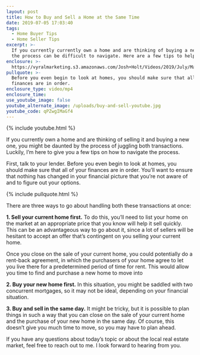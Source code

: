 ```yaml
---
layout: post
title: How to Buy and Sell a Home at the Same Time
date: 2019-07-05 17:03:40
tags:
  - Home Buyer Tips
  - Home Seller Tips
excerpt: >-
  If you currently currently own a home and are thinking of buying a new one,
  the process can be difficult to navigate. Here are a few tips to help.
enclosure: >-
  https://vyralmarketing.s3.amazonaws.com/Josh+Holt/Videos/2019/July/Madison%2C+WI+Real+Estate+Agent-+How+to+Buy+and+Sell+a+Home+at+the+Same+Time.mp4
pullquote: >-
  Before you even begin to look at homes, you should make sure that all of your
  finances are in order.
enclosure_type: video/mp4
enclosure_time:
use_youtube_image: false
youtube_alternate_image: /uploads/buy-and-sell-youtube.jpg
youtube_code: qPZwgIMaGf4
---
```


{% include youtube.html %}

If you currently own a home and are thinking of selling it and buying a new one, you might be daunted by the process of juggling both transactions. Luckily, I’m here to give you a few tips on how to navigate the process.

First, talk to your lender. Before you even begin to look at homes, you should make sure that all of your finances are in order. You’ll want to ensure that nothing has changed in your financial picture that you’re not aware of and to figure out your options.&nbsp;

{% include pullquote.html %}

There are three ways to go about handling both these transactions at once:

**1\. Sell your current home first.** To do this, you’ll need to list your home on the market at an appropriate price that you know will help it sell quickly. This can be an advantageous way to go about it, since a lot of sellers will be hesitant to accept an offer that’s contingent on you selling your current home.

Once you close on the sale of your current home, you could potentially do a rent-back agreement, in which the purchasers of your home agree to let you live there for a predetermined period of time for rent. This would allow you time to find and purchase a new home to move into

**2\. Buy your new home first.** In this situation, you might be saddled with two concurrent mortgages, so it may not be ideal, depending on your financial situation.

**3\. Buy and sell in the same day.** It might be tricky, but it is possible to plan things in such a way that you can close on the sale of your current home and the purchase of your new home in the same day. Of course, this doesn’t give you much time to move, so you may have to plan ahead.

If you have any questions about today’s topic or about the local real estate market, feel free to reach out to me. I look forward to hearing from you.